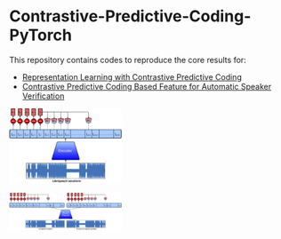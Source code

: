 # Contrastive-Predictive-Coding-PyTorch
This repository contains codes to reproduce the core results for: 
* [Representation Learning with Contrastive Predictive Coding](https://arxiv.org/pdf/1807.03748.pdf)
* [Contrastive Predictive Coding Based
Feature for Automatic Speaker Verification](https://arxiv.org/pdf/1904.01575.pdf)

<p align="left">
 <img src="img/CDCK2.png" width="40%">
</p>

<p align="left">
 <img src="img/CDCK6.png" width="40%">
</p>
